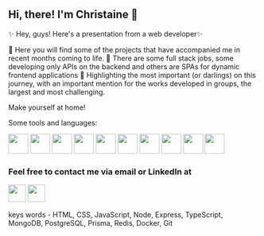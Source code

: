 ## Hi, there! I'm Christaine 👋

✨ Hey, guys! Here's a presentation from a web developer✨

🌱  Here you will find some of the projects that have accompanied me in recent months coming to life.
🌱 There are some full stack jobs, some developing only APIs on the backend and others are SPAs for dynamic frontend applications
🌱 Highlighting the most important (or darlings) on this journey, with an important mention for the works developed in groups, the largest and most challenging.

Make yourself at home!

Some tools and languages:

<code><img src="https://cdn.jsdelivr.net/gh/devicons/devicon/icons/html5/html5-original-wordmark.svg" height="40"/></code>
<code><img src="https://cdn.jsdelivr.net/gh/devicons/devicon/icons/css3/css3-original-wordmark.svg" height="40"/></code>
<code><img src="https://cdn.jsdelivr.net/gh/devicons/devicon/icons/javascript/javascript-plain.svg" height="40"/></code>
<code><img src="https://cdn.jsdelivr.net/gh/devicons/devicon/icons/react/react-original-wordmark.svg" height="40"/></code>
<code><img src="https://cdn.jsdelivr.net/gh/devicons/devicon/icons/nodejs/nodejs-original-wordmark.svg" height="40"/></code>
<code><img src="https://cdn.jsdelivr.net/gh/devicons/devicon/icons/mongodb/mongodb-original-wordmark.svg" height="40"/></code>
<code><img src="https://cdn.jsdelivr.net/gh/devicons/devicon/icons/postgresql/postgresql-original-wordmark.svg" height="40"/></code>
<code><img src="https://cdn.jsdelivr.net/gh/devicons/devicon/icons/redis/redis-original-wordmark.svg" height="40"/></code>
<code><img src="https://cdn.jsdelivr.net/gh/devicons/devicon/icons/docker/docker-original-wordmark.svg" height="40"/></code>
<code><img src="https://cdn.jsdelivr.net/gh/devicons/devicon/icons/git/git-original-wordmark.svg" height="40" /></code>


### Feel free to contact me via email or LinkedIn at 

<code><a href="mailto: christaine.miranda@gmail.com"/><img src="https://cdn-icons-png.flaticon.com/512/5968/5968534.png" height="35"/></a></code>
<code><a href="https://www.linkedin.com/in/christaine-miranda"><img src="https://cdn-icons-png.flaticon.com/512/174/174857.png" height="35"/></a></code>

keys words - HTML, CSS, JavaScript, Node, Express, TypeScript, MongoDB, PostgreSQL, Prisma, Redis, Docker, Git

